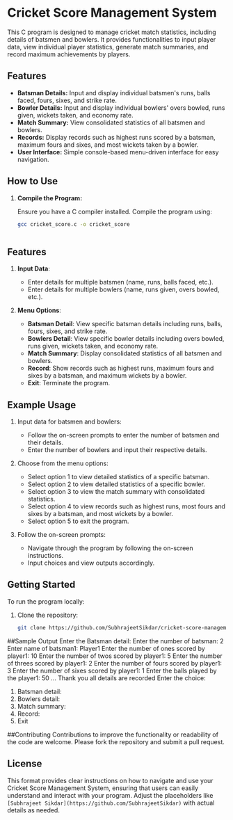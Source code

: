 # Cricket Score Management System

This C program is designed to manage cricket match statistics, including details of batsmen and bowlers. It provides functionalities to input player data, view individual player statistics, generate match summaries, and record maximum achievements by players.

## Features

- **Batsman Details:** Input and display individual batsmen's runs, balls faced, fours, sixes, and strike rate.
- **Bowler Details:** Input and display individual bowlers' overs bowled, runs given, wickets taken, and economy rate.
- **Match Summary:** View consolidated statistics of all batsmen and bowlers.
- **Records:** Display records such as highest runs scored by a batsman, maximum fours and sixes, and most wickets taken by a bowler.
- **User Interface:** Simple console-based menu-driven interface for easy navigation.

## How to Use

1. **Compile the Program:**

   Ensure you have a C compiler installed. Compile the program using:

   ```bash
   gcc cricket_score.c -o cricket_score



## Features

1. **Input Data**:
   - Enter details for multiple batsmen (name, runs, balls faced, etc.).
   - Enter details for multiple bowlers (name, runs given, overs bowled, etc.).

2. **Menu Options**:
   - **Batsman Detail**: View specific batsman details including runs, balls, fours, sixes, and strike rate.
   - **Bowlers Detail**: View specific bowler details including overs bowled, runs given, wickets taken, and economy rate.
   - **Match Summary**: Display consolidated statistics of all batsmen and bowlers.
   - **Record**: Show records such as highest runs, maximum fours and sixes by a batsman, and maximum wickets by a bowler.
   - **Exit**: Terminate the program.

## Example Usage

1. Input data for batsmen and bowlers:
   - Follow the on-screen prompts to enter the number of batsmen and their details.
   - Enter the number of bowlers and input their respective details.

2. Choose from the menu options:
   - Select option 1 to view detailed statistics of a specific batsman.
   - Select option 2 to view detailed statistics of a specific bowler.
   - Select option 3 to view the match summary with consolidated statistics.
   - Select option 4 to view records such as highest runs, most fours and sixes by a batsman, and most wickets by a bowler.
   - Select option 5 to exit the program.

3. Follow the on-screen prompts:
   - Navigate through the program by following the on-screen instructions.
   - Input choices and view outputs accordingly.

## Getting Started

To run the program locally:
1. Clone the repository:
   ```bash
   git clone https://github.com/SubhrajeetSikdar/cricket-score-management.git ```


##Sample Output
Enter the Batsman detail:
Enter the number of batsman:
2
Enter name of batsman1:
Player1
Enter the number of ones scored by player1:
10
Enter the number of twos scored by player1:
5
Enter the number of threes scored by player1:
2
Enter the number of fours scored by player1:
3
Enter the number of sixes scored by player1:
1
Enter the balls played by the player1:
50
...
Thank you all details are recorded
Enter the choice:
1) Batsman detail:
2) Bowlers detail:
3) Match summary:
4) Record:
5) Exit


##Contributing
Contributions to improve the functionality or readability of the code are welcome. Please fork the repository and submit a pull request.


## License
This format provides clear instructions on how to navigate and use your Cricket Score Management System, ensuring that users can easily understand and interact with your program. Adjust the placeholders like `[Subhrajeet Sikdar](https://github.com/SubhrajeetSikdar)` with actual details as needed.
